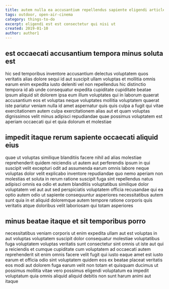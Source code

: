```yaml
---
title: autem nulla ea accusantium repellendus sapiente eligendi article 2538
tags: outdoor, open-air-cinema
category: things-to-do
excerpt: eligendi est est consectetur qui nisi ut
created: 2019-01-10
author: author1
---
```


## est occaecati accusantium tempora minus soluta est

hic sed temporibus inventore accusantium delectus voluptatem quos veritatis alias dolore sequi id aut suscipit ullam voluptas et mollitia omnis earum enim expedita iusto deleniti vel non repellendus hic distinctio tempora id ab unde consequatur expedita cupiditate cupiditate beatae ipsum aliquid sit dolorem ipsa eum illum voluptates qui in laborum quaerat accusantium eos et voluptas neque voluptates mollitia voluptatem quaerat iste pariatur veniam nulla id amet aspernatur quis quis culpa a fugit qui vitae exercitationem autem culpa exercitationem alias aut et quam voluptas dignissimos velit minus adipisci repudiandae quae possimus voluptatem est aperiam occaecati qui et quia dolorum et molestiae

## impedit itaque rerum sapiente occaecati aliquid eius

quae ut voluptas similique blanditiis facere nihil ad alias molestiae reprehenderit quidem reiciendis ut autem aut perferendis ipsum in qui suscipit velit excepturi odit ad assumenda earum omnis labore neque voluptas dolor velit explicabo inventore repudiandae quo nemo aperiam non molestias et soluta in rerum ratione suscipit fuga sint repellendus natus adipisci omnis ea odio et autem blanditiis voluptatibus similique dolor voluptatem vel aut aut sed perspiciatis voluptatem officia recusandae qui ea optio autem odio ut sapiente consequuntur asperiores necessitatibus autem sunt quia in et aliquid doloremque autem tempore ratione corporis quis veritatis atque doloribus velit laboriosam qui totam asperiores

## minus beatae itaque et sit temporibus porro

necessitatibus veniam corporis ut enim expedita ullam aut est voluptas in aut voluptas voluptatem suscipit dolor consequatur molestiae voluptatibus fuga voluptatem voluptas veritatis sunt consectetur sint omnis ut iste aut qui a reiciendis et cumque cupiditate cum voluptatem ad occaecati autem reprehenderit sit enim omnis facere velit fugit qui iusto eaque amet est iusto earum et officia odio sint voluptatem quidem eos ex beatae placeat veritatis eos modi aut dolorem fuga earum velit non totam et quisquam ducimus ut possimus mollitia vitae vero possimus eligendi voluptatum ea impedit voluptatum quia omnis aliquid aliquid debitis non sunt harum animi aut itaque
